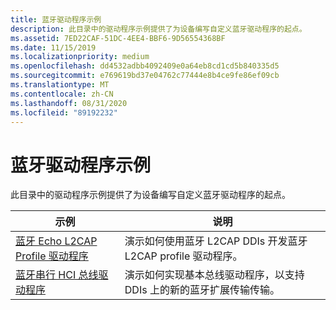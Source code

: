 ```yaml
---
title: 蓝牙驱动程序示例
description: 此目录中的驱动程序示例提供了为设备编写自定义蓝牙驱动程序的起点。
ms.assetid: 7ED22CAF-51DC-4EE4-BBF6-9D56554368BF
ms.date: 11/15/2019
ms.localizationpriority: medium
ms.openlocfilehash: dd4532adbb4092409e0a64eb8cd1cd5b840335d5
ms.sourcegitcommit: e769619bd37e04762c77444e8b4ce9fe86ef09cb
ms.translationtype: MT
ms.contentlocale: zh-CN
ms.lasthandoff: 08/31/2020
ms.locfileid: "89192232"
---
```

# <a name="bluetooth-driver-samples"></a>蓝牙驱动程序示例

此目录中的驱动程序示例提供了为设备编写自定义蓝牙驱动程序的起点。

| 示例 | 说明 |
| --- | --- |
| [蓝牙 Echo L2CAP Profile 驱动程序](/samples/microsoft/windows-driver-samples/bluetooth-echo-l2cap-profile-driver) | 演示如何使用蓝牙 L2CAP DDIs 开发蓝牙 L2CAP profile 驱动程序。 |
| [蓝牙串行 HCI 总线驱动程序](/samples/microsoft/windows-driver-samples/bluetooth-serial-hci-bus-driver) | 演示如何实现基本总线驱动程序，以支持 DDIs 上的新的蓝牙扩展传输传输。 |